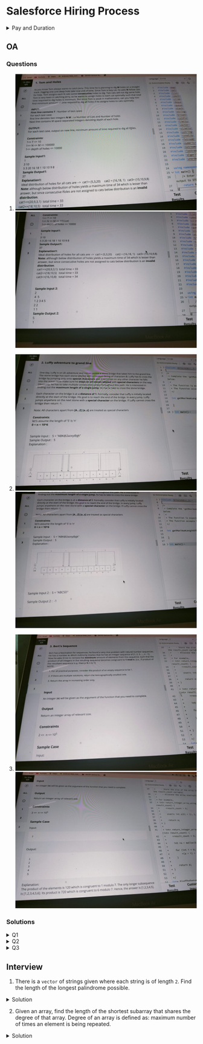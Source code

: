 # Salesforce Hiring Process
<details>
<summary>Pay and Duration</summary>
Pay: 1.25L/month
    
Duration: 8 weeks
</details>

## OA

### Questions

1. ![Q1](./assets/Salesforce%20Q1-1.jpeg)
    ![Q1](./assets/Salesforce%20Q1-2.jpeg)


2. ![Q2](./assets/Salesforce%20Q2-1.jpeg)
    ![Q2](./assets/Salesforce%20Q2-2.jpeg)

3. ![Q3](./assets/Salesforce%20Q3-1.jpeg)
    ![Q3](./assets/Salesforce%20Q3-2.jpeg)


### Solutions

<details>
<summary>
Q1
</summary>
One can do a binary search on answer for finding the required time.
</details>

<details>
<summary>
Q2
</summary>
It is a straight-forward implementation question.
</details>

<details>
<summary>
Q3
</summary>
It is more of a constructive question, wherein to get the answer, first remove all the number which aren't coprime to 
<code>n</code>, then check the product of remaining numbers modulo <code>n</code>, if the product is 1, output the leftover-array or else remove <code>n-1</code> and return the leftover-array.
</details>

## Interview

1. There is a `vector` of strings given where each string is of length `2`. Find the length of the longest palindrome possible.

<details>
<summary>Solution</summary>
Store the frequency of each string in a <code>map</code>, then look for the reverse of the string if that string of length <code>2</code> is not a palindrome. Add <code>4*min(freq(string), freq(reverse_string))</code> to the answer. For strings of length <code>2</code> which are palindrome add their total length as it is to the answer.
This approach works as any palindrome can be inserted inside another palindrome without disturbing the palindromicity.
</details>


2. Given an array, find the length of the shortest subarray that shares the degree of that array. Degree of an array is defined as: maximum number of times an element is being repeated.

<details>
<summary>Solution</summary>
Calculate the frequency of each element in the array, then find the mode of the array, then find the index of first and last occurence of this element in the array, the subarray marked by index of first and last occurence of this element would be the shortest subarray which has the same degree as the parent array.
</details>
